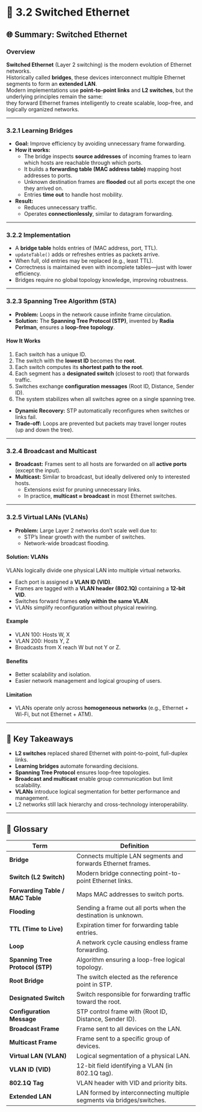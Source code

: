 # 🧭 3.2 Switched Ethernet

## 🌐 Summary: Switched Ethernet

### Overview

**Switched Ethernet** (Layer 2 switching) is the modern evolution of Ethernet networks.  
Historically called **bridges**, these devices interconnect multiple Ethernet segments to form an **extended LAN**.  
Modern implementations use **point-to-point links** and **L2 switches**, but the underlying principles remain the same:  
they forward Ethernet frames intelligently to create scalable, loop-free, and logically organized networks.

---

### 3.2.1 Learning Bridges

- **Goal:** Improve efficiency by avoiding unnecessary frame forwarding.  
- **How it works:**  
  - The bridge inspects **source addresses** of incoming frames to learn which hosts are reachable through which ports.  
  - It builds a **forwarding table (MAC address table)** mapping host addresses to ports.  
  - Unknown destination frames are **flooded** out all ports except the one they arrived on.  
  - Entries **time out** to handle host mobility.  
- **Result:**  
  - Reduces unnecessary traffic.  
  - Operates **connectionlessly**, similar to datagram forwarding.

---

### 3.2.2 Implementation

- A **bridge table** holds entries of (MAC address, port, TTL).  
- `updateTable()` adds or refreshes entries as packets arrive.  
- When full, old entries may be replaced (e.g., least TTL).  
- Correctness is maintained even with incomplete tables—just with lower efficiency.  
- Bridges require no global topology knowledge, improving robustness.

---

### 3.2.3 Spanning Tree Algorithm (STA)

- **Problem:** Loops in the network cause infinite frame circulation.  
- **Solution:** The **Spanning Tree Protocol (STP)**, invented by **Radia Perlman**, ensures a **loop-free topology**.  

#### How It Works

1. Each switch has a unique ID.  
2. The switch with the **lowest ID** becomes the **root**.  
3. Each switch computes its **shortest path to the root**.  
4. Each segment has a **designated switch** (closest to root) that forwards traffic.  
5. Switches exchange **configuration messages** (Root ID, Distance, Sender ID).  
6. The system stabilizes when all switches agree on a single spanning tree.  

- **Dynamic Recovery:** STP automatically reconfigures when switches or links fail.  
- **Trade-off:** Loops are prevented but packets may travel longer routes (up and down the tree).

---

### 3.2.4 Broadcast and Multicast

- **Broadcast:** Frames sent to all hosts are forwarded on all **active ports** (except the input).  
- **Multicast:** Similar to broadcast, but ideally delivered only to interested hosts.  
  - Extensions exist for pruning unnecessary links.  
  - In practice, **multicast ≈ broadcast** in most Ethernet switches.

---

### 3.2.5 Virtual LANs (VLANs)

- **Problem:** Large Layer 2 networks don’t scale well due to:  
  - STP’s linear growth with the number of switches.  
  - Network-wide broadcast flooding.  

#### Solution: VLANs

VLANs logically divide one physical LAN into multiple virtual networks.

- Each port is assigned a **VLAN ID (VID)**.  
- Frames are tagged with a **VLAN header (802.1Q)** containing a **12-bit VID**.  
- Switches forward frames **only within the same VLAN**.  
- VLANs simplify reconfiguration without physical rewiring.

#### Example

- VLAN 100: Hosts W, X  
- VLAN 200: Hosts Y, Z  
- Broadcasts from X reach W but not Y or Z.

#### Benefits

- Better scalability and isolation.  
- Easier network management and logical grouping of users.

#### Limitation

- VLANs operate only across **homogeneous networks** (e.g., Ethernet + Wi-Fi, but not Ethernet + ATM).

---

## 📘 Key Takeaways

- **L2 switches** replaced shared Ethernet with point-to-point, full-duplex links.  
- **Learning bridges** automate forwarding decisions.  
- **Spanning Tree Protocol** ensures loop-free topologies.  
- **Broadcast and multicast** enable group communication but limit scalability.  
- **VLANs** introduce logical segmentation for better performance and management.  
- L2 networks still lack hierarchy and cross-technology interoperability.

---

## 🧾 Glossary

| Term | Definition |
|------|-------------|
| **Bridge** | Connects multiple LAN segments and forwards Ethernet frames. |
| **Switch (L2 Switch)** | Modern bridge connecting point-to-point Ethernet links. |
| **Forwarding Table / MAC Table** | Maps MAC addresses to switch ports. |
| **Flooding** | Sending a frame out all ports when the destination is unknown. |
| **TTL (Time to Live)** | Expiration timer for forwarding table entries. |
| **Loop** | A network cycle causing endless frame forwarding. |
| **Spanning Tree Protocol (STP)** | Algorithm ensuring a loop-free logical topology. |
| **Root Bridge** | The switch elected as the reference point in STP. |
| **Designated Switch** | Switch responsible for forwarding traffic toward the root. |
| **Configuration Message** | STP control frame with (Root ID, Distance, Sender ID). |
| **Broadcast Frame** | Frame sent to all devices on the LAN. |
| **Multicast Frame** | Frame sent to a specific group of devices. |
| **Virtual LAN (VLAN)** | Logical segmentation of a physical LAN. |
| **VLAN ID (VID)** | 12-bit field identifying a VLAN (in 802.1Q tag). |
| **802.1Q Tag** | VLAN header with VID and priority bits. |
| **Extended LAN** | LAN formed by interconnecting multiple segments via bridges/switches. |
